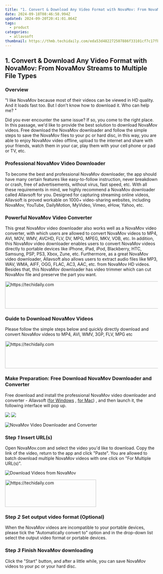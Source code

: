 ```yaml
---
title: "1. Convert & Download Any Video Format with NovaMov: From NovaMov Streams to Multiple File Types"
date: 2024-09-18T08:46:58.994Z
updated: 2024-09-20T20:41:01.864Z
tags:
  - product
categories:
  - allavsoft
thumbnail: https://thmb.techidaily.com/eda53d482272507886f33101cf7c17fbcff2ff9c0e3000602465b544e6ae7c53.jpg
---
```


## 1. Convert & Download Any Video Format with NovaMov: From NovaMov Streams to Multiple File Types

### Overview

"I like NovaMov because most of their videos can be viewed in HD quality. And it loads fast too. But I don't know how to download it. Who can help me? "

Did you ever encounter the same issue? If so, you come to the right place. In this passage, we'd like to provide the best solution to download NovaMov videos. Free download the NovaMov downloader and follow the simple steps to save the NovaMov files to your pc or hard disc, in this way, you are able to enjoy NovaMov video offline, upload to the internet and share with your friends, watch them in your car, play them with your cell phone or pad or TV, etc.

### Professional NovaMov Video Downloader

To become the best and professional NovaMov downloader, the app should have many certain features like easy-to-follow instruction, never breakdown or crash, free of advertisements, without virus, fast speed, etc. With all these requirements in mind, we highly recommend a NovaMov downloader called Allavsoft for you. Designed for capturing streaming online videos, Allavsoft is proved workable on 1000+ video-sharing websites, including NovaMov, YouTube, DailyMotion, MyVideo, Vimeo, eHow, Yahoo, etc.

### Powerful NovaMov Video Converter

This great NovaMov video downloader also works well as a NovaMov video converter, with which users are allowed to convert NovaMov videos to MP4, AVI, MOV, WMV, AVCHD, FLV, DV, MPG, MPEG, MKV, VOB, etc. In addition, this NovaMov video downloader enables users to convert NovaMov videos directly to portable devices like iPhone, iPad, iPod, Blackberry, HTC, Samsung, PSP, PS3, Xbox, Zune, etc. Furthermore, as a great NovaMov video downloader, Allavsoft also allows users to extract audio files like MP3, WAV, WMA, AIFF, OGG, FLAC, AC3, AAC, etc. from NovaMov HD videos. Besides that, this NovaMov downloader has video trimmer which can cut NovaMov file and preserve the part you want.

<!-- affiliate ads begin -->
<a href="https://aligracehair.sjv.io/c/5597632/2036486/19272" target="_top" id="2036486">
  <img src="//a.impactradius-go.com/display-ad/19272-2036486" border="0" alt="https://techidaily.com" width="728" height="90"/>
</a>
<img height="0" width="0" src="https://aligracehair.sjv.io/i/5597632/2036486/19272" style="position:absolute;visibility:hidden;" border="0" />
<!-- affiliate ads end -->

### Guide to Download NovaMov Videos

Please follow the simple steps below and quickly directly download and convert NovaMov videos to MP4, AVI, WMV, 3GP, FLV, MPG etc

<!-- affiliate ads begin -->
<a href="https://aligracehair.sjv.io/c/5597632/1884021/19272" target="_top" id="1884021">
  <img src="//a.impactradius-go.com/display-ad/19272-1884021" border="0" alt="https://techidaily.com" width="728" height="90"/>
</a>
<img height="0" width="0" src="https://aligracehair.sjv.io/i/5597632/1884021/19272" style="position:absolute;visibility:hidden;" border="0" />
<!-- affiliate ads end -->

### Make Preparation: Free Download NovaMov Downloader and Converter

Free download and install the professional NovaMov video downloader and converter - Allavsoft ([for Windows](https://tools.techidaily.com/allavsoft/products/) , [for Mac](https://tools.techidaily.com/allavsoft/products/)) , and then launch it, the following interface will pop up.

[![](https://www.allavsoft.com/how-to/../images/how-to/free-download-win.jpg)](https://tools.techidaily.com/allavsoft/products/) [![](https://www.allavsoft.com/how-to/../images/how-to/free-download-mac.jpg)](https://tools.techidaily.com/allavsoft/products/)

![NovaMov Video Downloader and Converter](https://www.allavsoft.com/how-to/../images/allavsoft/screen-shot-600.jpg)

### Step _1_ Insert URL(s)

Open NovaMov.com and select the video you'd like to download. Copy the link of the video, return to the app and click "Paste". You are allowed to batch download multiple NovaMov videos with one click on "For Multiple URL(s)".

![Download Videos from NovaMov](https://www.allavsoft.com/how-to/../images/how-to/novamov-video-download/download-novamov-videos.jpg)

<!-- affiliate ads begin -->
<a href="https://aligracehair.sjv.io/c/5597632/1997657/19272" target="_top" id="1997657">
  <img src="//a.impactradius-go.com/display-ad/19272-1997657" border="0" alt="https://techidaily.com" width="300" height="90"/>
</a>
<img height="0" width="0" src="https://aligracehair.sjv.io/i/5597632/1997657/19272" style="position:absolute;visibility:hidden;" border="0" />
<!-- affiliate ads end -->

### Step _2_ Set output video format (Optional)

When the NovaMov videos are incompatible to your portable devices, please tick the "Automatically convert to" option and in the drop-down list select the output video format or portable devices.

### Step _3_ Finish NovaMov downloading

Click the "Start" button, and after a little while, you can save NovaMov videos to your pc or your hard disc.

<ins class="adsbygoogle"
     style="display:block"
     data-ad-format="autorelaxed"
     data-ad-client="ca-pub-7571918770474297"
     data-ad-slot="1223367746"></ins>

<ins class="adsbygoogle"
     style="display:block"
     data-ad-client="ca-pub-7571918770474297"
     data-ad-slot="8358498916"
     data-ad-format="auto"
     data-full-width-responsive="true"></ins>



